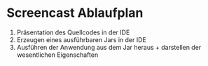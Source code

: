 # Screencast Ablaufplan

1. Präsentation des Quellcodes in der IDE
2. Erzeugen eines ausführbaren Jars in der IDE
3. Ausführen der Anwendung aus dem Jar heraus + darstellen der wesentlichen Eigenschaften